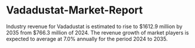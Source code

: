 # Vadadustat-Market-Report
Industry revenue for Vadadustat is estimated to rise to $1612.9 million by 2035 from $766.3 million of 2024. The revenue growth of market players is expected to average at 7.0% annually for the period 2024 to 2035.
